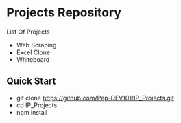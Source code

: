 # Projects Repository
List Of Projects
* Web Scraping
* Excel Clone
* Whiteboard

## Quick Start
*  git clone https://github.com/Pep-DEV101/IP_Projects.git
*  cd IP_Projects
* npm install
